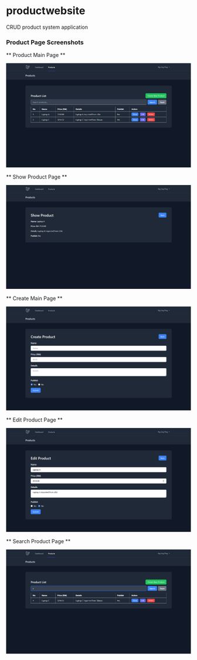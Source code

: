 # productwebsite
 CRUD product system application

### Product Page Screenshots

** Product Main Page **

![image](https://github.com/NgJingPing/productwebsite/blob/main/screenshot/product.png)


** Show Product Page **

![image](https://github.com/NgJingPing/productwebsite/blob/main/screenshot/showproduct.png)


** Create Main Page **

![image](https://github.com/NgJingPing/productwebsite/blob/main/screenshot/createproduct.png)


** Edit Product Page **

![image](https://github.com/NgJingPing/productwebsite/blob/main/screenshot/editproduct.png)


** Search Product Page **

![image](https://github.com/NgJingPing/productwebsite/blob/main/screenshot/searchproduct.png)